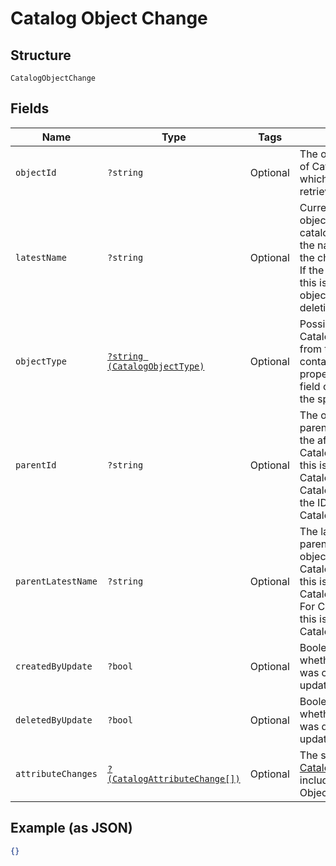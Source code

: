 
# Catalog Object Change

## Structure

`CatalogObjectChange`

## Fields

| Name | Type | Tags | Description | Getter | Setter |
|  --- | --- | --- | --- | --- | --- |
| `objectId` | `?string` | Optional | The object ID of any type of CatalogObjects for<br>which history should be retrieved. | getObjectId(): ?string | setObjectId(?string objectId): void |
| `latestName` | `?string` | Optional | Current name of the object in the merchant's catalog (not necessarily the name at the time of the change).<br>If the object is deleted, this is the name of the object at time of deletion. | getLatestName(): ?string | setLatestName(?string latestName): void |
| `objectType` | [`?string (CatalogObjectType)`](../../doc/models/catalog-object-type.md) | Optional | Possible types of CatalogObjects returned from the catalog, each<br>containing type-specific properties in the `*_data` field corresponding to the specfied object type. | getObjectType(): ?string | setObjectType(?string objectType): void |
| `parentId` | `?string` | Optional | The object ID of the parent CatalogObject of the affected object. For CatalogItemVariations,<br>this is the ID of the CatalogItem. For CatalogModifiers, this is the ID of the CatalogModifierList. | getParentId(): ?string | setParentId(?string parentId): void |
| `parentLatestName` | `?string` | Optional | The latest name of the parent of the affected object. or CatalogItemVariations, this is the name of the CatalogItem.<br>For CatalogModifiers, this is the ID of the CatalogModifierList. | getParentLatestName(): ?string | setParentLatestName(?string parentLatestName): void |
| `createdByUpdate` | `?bool` | Optional | Boolean describing whether or not the object was created by this update. | getCreatedByUpdate(): ?bool | setCreatedByUpdate(?bool createdByUpdate): void |
| `deletedByUpdate` | `?bool` | Optional | Boolean describing whether or not the object was deleted by this update. | getDeletedByUpdate(): ?bool | setDeletedByUpdate(?bool deletedByUpdate): void |
| `attributeChanges` | [`?(CatalogAttributeChange[])`](../../doc/models/catalog-attribute-change.md) | Optional | The set of [CatalogAttributeChange](../../doc/models/catalog-attribute-change.md)s included in this Catalog Object Change. | getAttributeChanges(): ?array | setAttributeChanges(?array attributeChanges): void |

## Example (as JSON)

```json
{}
```

